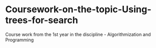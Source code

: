 # Coursework-on-the-topic-Using-trees-for-search
Course work from the 1st year in the discipline - Algorithmization and Programming
